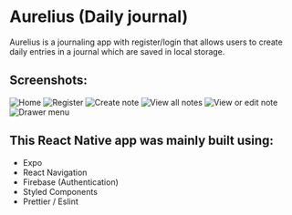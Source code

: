 # Aurelius (Daily journal)

Aurelius is a journaling app with register/login that allows users to create daily entries in a journal which are saved in local storage.

## Screenshots:
![Home](https://i.ibb.co/C8MmfrS/IMG-3337.png)
![Register](https://i.ibb.co/wCVNBMV/IMG-3338.png)
![Create note](https://i.ibb.co/TDyHjNp/IMG-3339.png)
![View all notes](https://i.ibb.co/MM08J68/IMG-5-E499-BA82466-1.jpg)
![View or edit note](https://i.ibb.co/Q6mW10g/IMG-3340.png)
![Drawer menu](https://i.ibb.co/18wq3B5/IMG-3341.png)

## This React Native app was mainly built using:
- Expo
- React Navigation
- Firebase (Authentication)
- Styled Components
- Prettier / Eslint